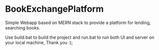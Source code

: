 # BookExchangePlatform
Simple Webapp based on MERN stack to provide a platform for lending, searching books.

Use build.bat to build the project and run.bat to run both UI and server on your local machine, Thank you :);